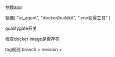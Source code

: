 参数app

镜像[ "ut_agent", "docker/buildkit", ".env获得工具" ]

qualitygate开关

检查docker image是否存在

tag规则 branch + revision + 
